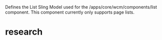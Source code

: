 Defines the List Sling Model used for the /apps/core/wcm/components/list component. This component currently only supports page lists.

# research
